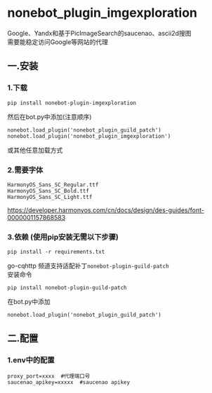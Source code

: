 # nonebot_plugin_imgexploration 
Google、Yandx和基于PicImageSearch的saucenao、ascii2d搜图  
需要能稳定访问Google等网站的代理  
## 一.安装
### 1.下载
```
pip install nonebot-plugin-imgexploration
```
然后在bot.py中添加(注意顺序)
```
nonebot.load_plugin('nonebot_plugin_guild_patch')
nonebot.load_plugin('nonebot_plugin_imgexploration')
```
或其他任意加载方式
### 2.需要字体    
```
HarmonyOS_Sans_SC_Regular.ttf  
HarmonyOS_Sans_SC_Bold.ttf  
HarmonyOS_Sans_SC_Light.ttf
```
https://developer.harmonyos.com/cn/docs/design/des-guides/font-0000001157868583
### 3.依赖  (使用pip安装无需以下步骤)
```
pip install -r requirements.txt
```
go-cqhttp 频道支持适配补丁`nonebot-plugin-guild-patch`  
安装命令
```
pip install nonebot-plugin-guild-patch
```
在bot.py中添加
```
nonebot.load_plugin('nonebot_plugin_guild_patch')
```

## 二.配置  
### 1.env中的配置
```
proxy_port=xxxx  #代理端口号
saucenao_apikey=xxxxx  #saucenao apikey
```  
